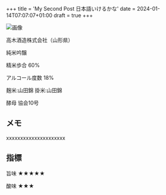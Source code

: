 +++
title = 'My Second Post 日本語いけるかな'
date = 2024-01-14T07:07:07+01:00
draft = true
+++

![画像](/images/juyondai.png)

高木酒造株式会社（山形県）

純米吟醸

精米歩合 60%

アルコール度数 18%

麹米:山田錦 掛米:山田錦

酵母 協会10号

## メモ

xxxxxxxxxxxxxxxxxxxxx

## 指標

旨味 ★★★★★

酸味 ★★★


